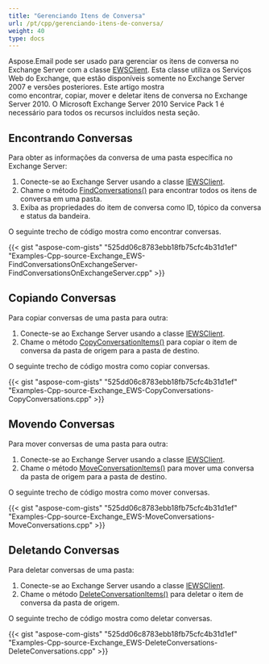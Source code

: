 ```yaml
---
title: "Gerenciando Itens de Conversa"
url: /pt/cpp/gerenciando-itens-de-conversa/
weight: 40
type: docs
---
```

  
Aspose.Email pode ser usado para gerenciar os itens de conversa no Exchange Server com a classe [EWSClient](https://apireference.aspose.com/email/cpp/class/aspose.email.clients.exchange.web_service.e_w_s_client). Esta classe utiliza os Serviços Web do Exchange, que estão disponíveis somente no Exchange Server 2007 e versões posteriores. Este artigo mostra como encontrar, copiar, mover e deletar itens de conversa no Exchange Server 2010. O Microsoft Exchange Server 2010 Service Pack 1 é necessário para todos os recursos incluídos nesta seção.  
##  **Encontrando Conversas**  
Para obter as informações da conversa de uma pasta específica no Exchange Server:  
  
1. Conecte-se ao Exchange Server usando a classe [IEWSClient](https://apireference.aspose.com/email/cpp/class/aspose.email.clients.exchange.web_service.i_e_w_s_client).  
1. Chame o método [FindConversations()](https://apireference.aspose.com/email/cpp/class/aspose.email.clients.exchange.web_service.i_e_w_s_client) para encontrar todos os itens de conversa em uma pasta.  
1. Exiba as propriedades do item de conversa como ID, tópico da conversa e status da bandeira.  
  
O seguinte trecho de código mostra como encontrar conversas.  
  
  
{{< gist "aspose-com-gists" "525dd06c8783ebb18fb75cfc4b31d1ef" "Examples-Cpp-source-Exchange_EWS-FindConversationsOnExchangeServer-FindConversationsOnExchangeServer.cpp" >}}  
##  **Copiando Conversas**  
Para copiar conversas de uma pasta para outra:  
  
1. Conecte-se ao Exchange Server usando a classe [IEWSClient](https://apireference.aspose.com/email/cpp/class/aspose.email.clients.exchange.web_service.i_e_w_s_client).  
1. Chame o método [CopyConversationItems()](https://apireference.aspose.com/email/cpp/class/aspose.email.clients.exchange.web_service.i_e_w_s_client) para copiar o item de conversa da pasta de origem para a pasta de destino.  
  
O seguinte trecho de código mostra como copiar conversas.  
  
  
{{< gist "aspose-com-gists" "525dd06c8783ebb18fb75cfc4b31d1ef" "Examples-Cpp-source-Exchange_EWS-CopyConversations-CopyConversations.cpp" >}}  
##  **Movendo Conversas**  
Para mover conversas de uma pasta para outra:  
  
1. Conecte-se ao Exchange Server usando a classe [IEWSClient](https://apireference.aspose.com/email/cpp/class/aspose.email.clients.exchange.web_service.i_e_w_s_client).  
1. Chame o método [MoveConversationItems()](https://apireference.aspose.com/email/cpp/class/aspose.email.clients.exchange.web_service.i_e_w_s_client) para mover uma conversa da pasta de origem para a pasta de destino.  
  
O seguinte trecho de código mostra como mover conversas.  
  
  
{{< gist "aspose-com-gists" "525dd06c8783ebb18fb75cfc4b31d1ef" "Examples-Cpp-source-Exchange_EWS-MoveConversations-MoveConversations.cpp" >}}  
##  **Deletando Conversas**  
Para deletar conversas de uma pasta:  
  
1. Conecte-se ao Exchange Server usando a classe [IEWSClient](https://apireference.aspose.com/email/cpp/class/aspose.email.clients.exchange.web_service.i_e_w_s_client).  
1. Chame o método [DeleteConversationItems()](https://apireference.aspose.com/email/cpp/class/aspose.email.clients.exchange.web_service.i_e_w_s_client) para deletar o item de conversa da pasta de origem.  
  
O seguinte trecho de código mostra como deletar conversas.  
  
  
{{< gist "aspose-com-gists" "525dd06c8783ebb18fb75cfc4b31d1ef" "Examples-Cpp-source-Exchange_EWS-DeleteConversations-DeleteConversations.cpp" >}}